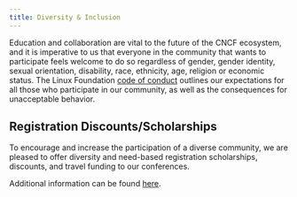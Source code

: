 ```yaml
---
title: Diversity & Inclusion
---
```


Education and collaboration are vital to the future of the CNCF ecosystem, and
it is imperative to us that everyone in the community that wants to participate
feels welcome to do so regardless of gender, gender identity, sexual
orientation, disability, race, ethnicity, age, religion or economic status. The
Linux Foundation [code of conduct](https://events.linuxfoundation.org/kubecon-cloudnativecon-north-america/attend/code-of-conduct/)
outlines our expectations for all those who participate in our community, as
well as the consequences for unacceptable behavior.

<!-- TODO
Please view the transparency report [Link to be provided] for opt-in statistics
from the PromCon Online 2021 on May 3, 2021.
-->

## Registration Discounts/Scholarships

To encourage and increase the participation of a diverse community, we are
pleased to offer diversity and need-based registration scholarships, discounts,
and travel funding to our conferences.

Additional information can be found [here](https://events.linuxfoundation.org/kubecon-cloudnativecon-north-america/attend/scholarships/).
